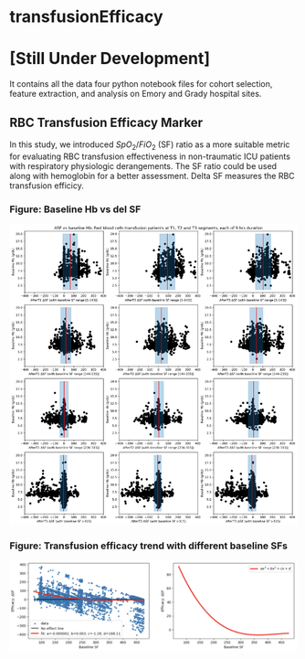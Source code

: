 # transfusionEfficacy

# [Still Under Development]

It contains all the data four python notebook files for cohort selection, feature extraction, and analysis on Emory and Grady hospital sites.

## RBC Transfusion Efficacy Marker

In this study, we introduced $SpO_2/FiO_2$ (SF) ratio as a more suitable metric for evaluating RBC transfusion effectiveness in non-traumatic ICU patients with respiratory physiologic derangements. The SF ratio could be used along with hemoglobin for a better assessment. Delta SF measures the RBC transfusion efficicy.

### Figure: Baseline Hb vs del SF
![Baseline Hb vs del SF](./DATA_RESULTS_REV1/delSFvsHb_RedCellsT_withCI.png)


### Figure: Transfusion efficacy trend with different baseline SFs
![Transfusion efficacy trend with different baseline SFs](./efficacy_graph.png)


